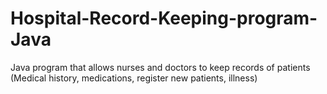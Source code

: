 # Hospital-Record-Keeping-program-Java
Java program that allows nurses and doctors to keep records of patients (Medical history, medications, register new patients, illness)
